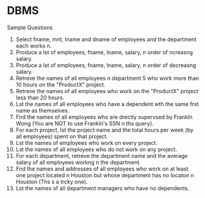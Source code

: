 # DBMS
Sample Questions

1. Select fname, mnt,
lname and dname of employees and the department each works n.
2. Produce a lst
of employees, fname, lname, salary, n
order of ncreasng
salary.
3. Produce a lst
of employees, fname, lname, salary, n
order of decreasng
salary.
4. Retreve
the names of all employees n
department 5 who work more than 10 hours on the "ProductX"
project.
5. Retreve
the names of all employees who work on the "ProductX" project less than 20 hours.
6. Lst
the names of all employees who have a dependent wth
the same frst
name as themselves.
7. Fnd
the names of all employees who are drectly
supervsed
by Frankln
Wong (You are NOT to use
Frankln's
SSN n
ths
query).
8. For each project, lst
the project name and the total hours per week (by all employees) spent on that
project.
9. Lst
the names of employees who work on every project.
10. Lst
the names of all employees who do not work on any project.
11. For each department, retreve
the department name and the average salary of all employees workng
n
the department.
12. Fnd
the names and addresses of all employees who work on at least one project located n
Houston
but whose department has no locaton
n
Houston (Ths
s
a trcky
one).
13. Lst
the names of all department managers who have no dependents.
